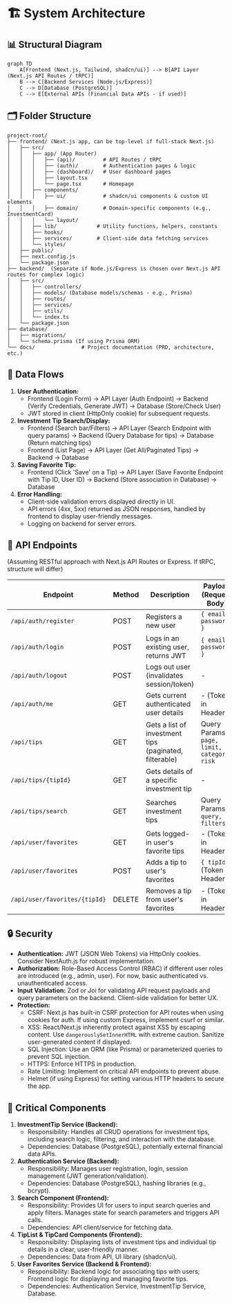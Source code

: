 # 🏗️ System Architecture

## 📊 Structural Diagram
```mermaid
graph TD
    A[Frontend (Next.js, Tailwind, shadcn/ui)] --> B[API Layer (Next.js API Routes / tRPC)]
    B --> C[Backend Services (Node.js/Express)]
    C --> D[Database (PostgreSQL)]
    C --> E[External APIs (Financial Data APIs - if used)]
```

## 🗂️ Folder Structure
```
project-root/
├── frontend/ (Next.js app, can be top-level if full-stack Next.js)
│   ├── src/
│   │   ├── app/ (App Router)
│   │   │   ├── (api)/         # API Routes / tRPC
│   │   │   ├── (auth)/        # Authentication pages & logic
│   │   │   ├── (dashboard)/   # User dashboard pages
│   │   │   ├── layout.tsx
│   │   │   └── page.tsx       # Homepage
│   │   ├── components/
│   │   │   ├── ui/            # shadcn/ui components & custom UI elements
│   │   │   ├── domain/        # Domain-specific components (e.g., InvestmentCard)
│   │   │   └── layout/
│   │   ├── lib/             # Utility functions, helpers, constants
│   │   ├── hooks/
│   │   ├── services/        # Client-side data fetching services
│   │   └── styles/
│   ├── public/
│   ├── next.config.js
│   └── package.json
├── backend/  (Separate if Node.js/Express is chosen over Next.js API routes for complex logic)
│   ├── src/
│   │   ├── controllers/
│   │   ├── models/ (Database models/schemas - e.g., Prisma)
│   │   ├── routes/
│   │   ├── services/
│   │   ├── utils/
│   │   └── index.ts
│   └── package.json
├── database/
│   ├── migrations/
│   └── schema.prisma (If using Prisma ORM)
└── docs/               # Project documentation (PRD, architecture, etc.)
```

## 🔄 Data Flows
1.  **User Authentication:** 
    -   Frontend (Login Form) → API Layer (Auth Endpoint) → Backend (Verify Credentials, Generate JWT) → Database (Store/Check User)
    -   JWT stored in client (HttpOnly cookie) for subsequent requests.
2.  **Investment Tip Search/Display:**
    -   Frontend (Search bar/Filters) → API Layer (Search Endpoint with query params) → Backend (Query Database for tips) → Database (Return matching tips)
    -   Frontend (List Page) → API Layer (Get All/Paginated Tips) → Backend → Database
3.  **Saving Favorite Tip:**
    -   Frontend (Click 'Save' on a Tip) → API Layer (Save Favorite Endpoint with Tip ID, User ID) → Backend (Store association in Database) → Database
4.  **Error Handling:**
    -   Client-side validation errors displayed directly in UI.
    -   API errors (4xx, 5xx) returned as JSON responses, handled by frontend to display user-friendly messages.
    -   Logging on backend for server errors.

## 🔌 API Endpoints
(Assuming RESTful approach with Next.js API Routes or Express. If tRPC, structure will differ)

| Endpoint                 | Method | Description                                  | Payload (Request Body)                     | Response (Success 2xx)                     |
|--------------------------|--------|----------------------------------------------|--------------------------------------------|--------------------------------------------|
| `/api/auth/register`     | POST   | Registers a new user                         | `{ email, password }`                      | `{ userId, message }`                      |
| `/api/auth/login`        | POST   | Logs in an existing user, returns JWT        | `{ email, password }`                      | `{ token, userDetails }`                   |
| `/api/auth/logout`       | POST   | Logs out user (invalidates session/token)    | -                                          | `{ message: "Logged out" }`                |
| `/api/auth/me`           | GET    | Gets current authenticated user details      | - (Token in Header)                        | `{ userDetails }`                          |
| `/api/tips`              | GET    | Gets a list of investment tips (paginated, filterable) | Query Params: `page, limit, category, risk` | `{ data: [tips...], totalPages, currentPage }` |
| `/api/tips/{tipId}`      | GET    | Gets details of a specific investment tip    | -                                          | `{ tipDetails }`                           |
| `/api/tips/search`       | GET    | Searches investment tips                     | Query Params: `query, filters`             | `{ data: [tips...], totalPages, currentPage }` |
| `/api/user/favorites`    | GET    | Gets logged-in user's favorite tips          | - (Token in Header)                        | `{ data: [favoriteTips...] }`              |
| `/api/user/favorites`    | POST   | Adds a tip to user's favorites               | `{ tipId }` (Token in Header)              | `{ favoriteId, message }`                  |
| `/api/user/favorites/{tipId}` | DELETE | Removes a tip from user's favorites        | - (Token in Header)                        | `{ message: "Removed" }`                   |

## 🔒 Security
-   **Authentication:** JWT (JSON Web Tokens) via HttpOnly cookies. Consider NextAuth.js for robust implementation.
-   **Authorization:** Role-Based Access Control (RBAC) if different user roles are introduced (e.g., admin, user). For now, basic authenticated vs. unauthenticated access.
-   **Input Validation:** Zod or Joi for validating API request payloads and query parameters on the backend. Client-side validation for better UX.
-   **Protection:**
    -   CSRF: Next.js has built-in CSRF protection for API routes when using cookies for auth. If using custom Express, implement csurf or similar.
    -   XSS: React/Next.js inherently protect against XSS by escaping content. Use `dangerouslySetInnerHTML` with extreme caution. Sanitize user-generated content if displayed.
    -   SQL Injection: Use an ORM (like Prisma) or parameterized queries to prevent SQL injection.
    -   HTTPS: Enforce HTTPS in production.
    -   Rate Limiting: Implement on critical API endpoints to prevent abuse.
    -   Helmet (if using Express) for setting various HTTP headers to secure the app.

## 🧩 Critical Components
1.  **InvestmentTip Service (Backend):**
    -   Responsibility: Handles all CRUD operations for investment tips, including search logic, filtering, and interaction with the database.
    -   Dependencies: Database (PostgreSQL), potentially external financial data APIs.
2.  **Authentication Service (Backend):**
    -   Responsibility: Manages user registration, login, session management (JWT generation/validation).
    -   Dependencies: Database (PostgreSQL), hashing libraries (e.g., bcrypt).
3.  **Search Component (Frontend):**
    -   Responsibility: Provides UI for users to input search queries and apply filters. Manages state for search parameters and triggers API calls.
    -   Dependencies: API client/service for fetching data.
4.  **TipList & TipCard Components (Frontend):**
    -   Responsibility: Displaying lists of investment tips and individual tip details in a clear, user-friendly manner.
    -   Dependencies: Data from API, UI library (shadcn/ui).
5.  **User Favorites Service (Backend & Frontend):**
    -   Responsibility: Backend logic for associating tips with users; Frontend logic for displaying and managing favorite tips.
    -   Dependencies: Authentication Service, InvestmentTip Service, Database.